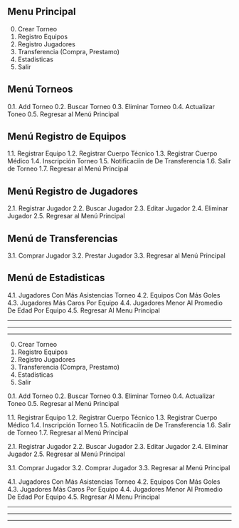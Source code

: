 Menu Principal
-------------------------
0. Crear Torneo
1. Registro Equipos
2. Registro Jugadores
3. Transferencia (Compra, Prestamo)
4. Estadisticas
5. Salir

Menú Torneos
-------------------------
0.1. Add Torneo
0.2. Buscar Torneo
0.3. Eliminar Torneo
0.4. Actualizar Toneo
0.5. Regresar al Menú Principal
 
Menú Registro de Equipos
-------------------------
1.1. Registrar Equipo
1.2. Registrar Cuerpo Técnico
1.3. Registrar Cuerpo Médico
1.4. Inscripción Torneo
1.5. Notificaciín de De Transferencia
1.6. Salir de Torneo
1.7. Regresar al Menú Principal

Menú Registro de Jugadores
-------------------------
2.1. Registrar Jugador
2.2. Buscar Jugador
2.3. Editar Jugador
2.4. Eliminar Jugador
2.5. Regresar al Menú Principal

Menú de Transferencias
-------------------------
3.1. Comprar Jugador
3.2. Prestar Jugador
3.3. Regresar al Menú Principal
 
Menú de Estadisticas
-------------------------
4.1. Jugadores Con Más Asistencias Torneo
4.2. Equipos Con Más Goles
4.3. Jugadores Más Caros Por Equipo
4.4. Jugadores Menor Al Promedio De Edad Por Equipo
4.5. Regresar Al Menu Principal




---------------------------------------------------
---------------------------------------------------
---------------------------------------------------

0. Crear Torneo
1. Registro Equipos
2. Registro Jugadores
3. Transferencia (Compra, Prestamo)
4. Estadisticas
5. Salir


0.1. Add Torneo
0.2. Buscar Torneo
0.3. Eliminar Torneo
0.4. Actualizar Toneo
0.5. Regresar al Menú Principal
 
 
1.1. Registrar Equipo
1.2. Registrar Cuerpo Técnico
1.3. Registrar Cuerpo Médico
1.4. Inscripción Torneo
1.5. Notificaciín de De Transferencia
1.6. Salir de Torneo
1.7. Regresar al Menú Principal
 
 
2.1. Registrar Jugador
2.2. Buscar Jugador
2.3. Editar Jugador
2.4. Eliminar Jugador
2.5. Regresar al Menú Principal


3.1. Comprar Jugador
3.2. Comprar Jugador
3.3. Regresar al Menú Principal
 
 
4.1. Jugadores Con Más Asistencias Torneo
4.2. Equipos Con Más Goles
4.3. Jugadores Más Caros Por Equipo
4.4. Jugadores Menor Al Promedio De Edad Por Equipo
4.5. Regresar Al Menu Principal




---------------------------------------------------
---------------------------------------------------
---------------------------------------------------



 
 

